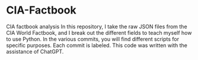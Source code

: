 # CIA-Factbook
CIA factbook analysis
In this repository, I take the raw JSON files from the CIA World Factbook, and I break out the different fields to teach myself how to use Python. In the various commits, you will find different scripts for specific purposes. Each commit is labeled. This code was written with the assistance of ChatGPT. 
